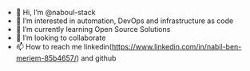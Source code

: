 - 👋 Hi, I’m @naboul-stack
- 👀 I’m interested in automation, DevOps and infrastructure as code 
- 🌱 I’m currently learning Open Source Solutions 
- 💞️ I’m looking to collaborate 
- 📫 How to reach me linkedin(https://www.linkedin.com/in/nabil-ben-meriem-85b4657/) and github

<!---
naboul-stack/naboul-stack is a ✨ special ✨ repository because its `README.md` (this file) appears on your GitHub profile.
You can click the Preview link to take a look at your changes.
--->

